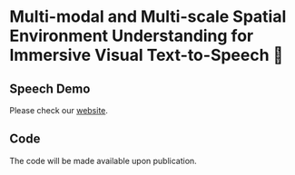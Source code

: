 # Multi-modal and Multi-scale Spatial Environment Understanding for Immersive Visual Text-to-Speech 👋

## Speech Demo

Please check our [website](https://m2se-vtts.github.io/M2SE-VTTS/).

## Code

The code will be made available upon publication.
